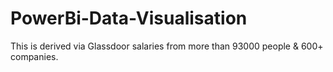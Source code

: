 # PowerBi-Data-Visualisation
This is derived via Glassdoor salaries from more than 
93000 people & 600+ companies. 
